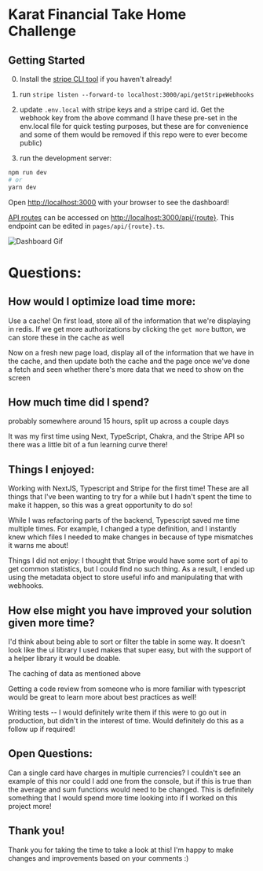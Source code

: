 # Karat Financial Take Home Challenge

## Getting Started

0. Install the [stripe CLI tool](https://stripe.com/docs/stripe-cli) if you haven't already!

1. run `stripe listen --forward-to localhost:3000/api/getStripeWebhooks`

2. update `.env.local` with stripe keys and a stripe card id. Get the webhook key from the above command (I have these pre-set in the env.local file for quick testing purposes, but these are for convenience and some of them would be removed if this repo were to ever become public)

3. run the development server:

```bash
npm run dev
# or
yarn dev
```

Open [http://localhost:3000](http://localhost:3000) with your browser to see the dashboard!

[API routes](https://nextjs.org/docs/api-routes/introduction) can be accessed on [http://localhost:3000/api/{route}](http://localhost:3000/api/{route}). This endpoint can be edited in `pages/api/{route}.ts`.

![Dashboard Gif](https://media.giphy.com/media/6MXCuuo86CjFl7x9yf/giphy.gif)

# Questions:

## How would I optimize load time more:

Use a cache! On first load, store all of the information that we're displaying in redis. If we get more authorizations by clicking the `get more` button, we can store these in the cache as well

Now on a fresh new page load, display all of the information that we have in the cache, and then update both the cache and the page once we've done a fetch and seen whether there's more data that we need to show on the screen

## How much time did I spend?

probably somewhere around 15 hours, split up across a couple days

It was my first time using Next, TypeScript, Chakra, and the Stripe API so there was a little bit of a fun learning curve there!

## Things I enjoyed:

Working with NextJS, Typescript and Stripe for the first time! These are all things that I've been wanting to try for a while but I hadn't spent the time to make it happen, so this was a great opportunity to do so!

While I was refactoring parts of the backend, Typescript saved me time multiple times. For example, I changed a type definition, and I instantly knew which files I needed to make changes in because of type mismatches it warns me about!

Things I did not enjoy:
I thought that Stripe would have some sort of api to get common statistics, but I could find no such thing. As a result, I ended up using the metadata object to store useful info and manipulating that with webhooks.

## How else might you have improved your solution given more time?

I'd think about being able to sort or filter the table in some way. It doesn't look like the ui library I used makes that super easy, but with the support of a helper library it would be doable.

The caching of data as mentioned above

Getting a code review from someone who is more familiar with typescript would be great to learn more about best practices as well!

Writing tests -- I would definitely write them if this were to go out in production, but didn't in the interest of time. Would definitely do this as a follow up if required!

## Open Questions:

Can a single card have charges in multiple currencies? I couldn't see an example of this nor could I add one from the console, but if this is true than the average and sum functions would need to be changed. This is definitely something that I would spend more time looking into if I worked on this project more!

## Thank you!

Thank you for taking the time to take a look at this! I'm happy to make changes and improvements based on your comments :)
